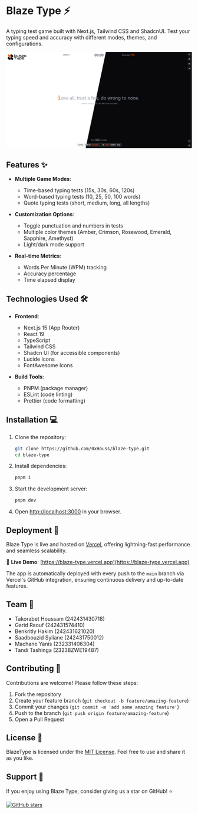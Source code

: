 # Blaze Type ⚡

A typing test game built with Next.js, Tailwind CSS and ShadcnUI. Test your typing speed and accuracy with different modes, themes, and configurations.

![Blaze Type Screenshot](screenshot.jpg)

## Features ✨

- **Multiple Game Modes**:
  - Time-based typing tests (15s, 30s, 60s, 120s)
  - Word-based typing tests (10, 25, 50, 100 words)
  - Quote typing tests (short, medium, long, all lengths)
  
- **Customization Options**:
  - Toggle punctuation and numbers in tests
  - Multiple color themes (Amber, Crimson, Rosewood, Emerald, Sapphire, Amethyst)
  - Light/dark mode support
  
- **Real-time Metrics**:
  - Words Per Minute (WPM) tracking
  - Accuracy percentage
  - Time elapsed display
  
## Technologies Used 🛠️

- **Frontend**:
  - Next.js 15 (App Router)
  - React 19
  - TypeScript
  - Tailwind CSS
  - Shadcn UI (for accessible components)
  - Lucide Icons
  - FontAwesome Icons

- **Build Tools**:
  - PNPM (package manager)
  - ESLint (code linting)
  - Prettier (code formatting)

## Installation 💻

1. Clone the repository:
   ```bash
   git clone https://github.com/0xHouss/blaze-type.git
   cd blaze-type
   ```

2. Install dependencies:

   ```bash
   pnpm i
   ```

3. Start the development server:

   ```bash
   pnpm dev
   ```

4. Open [http://localhost:3000](http://localhost:3000) in your browser.

## Deployment 🚀

Blaze Type is live and hosted on [Vercel](https://vercel.com), offering lightning-fast performance and seamless scalability.

🔗 **Live Demo**: [https://blaze-type.vercel.app](https://blaze-type.vercel.app)

The app is automatically deployed with every push to the `main` branch via Vercel's GitHub integration, ensuring continuous delivery and up-to-date features.

## Team 👥

- Takorabet Houssam (242431430718)
- Garid Raouf (242431574410)
- Benkritly Hakim (242431621020)
- Saadbouzid Syliane (242431750012)
- Machane Yanis (232331406304)
- Tandi Tashinga (23238ZWE19487)

## Contributing 🤝

Contributions are welcome! Please follow these steps:

1. Fork the repository
2. Create your feature branch (`git checkout -b feature/amazing-feature`)
3. Commit your changes (`git commit -m 'add some amazing feature'`)
4. Push to the branch (`git push origin feature/amazing-feature`)
5. Open a Pull Request

## License 📄

BlazeType is licensed under the [MIT License](/LICENSE). Feel free to use and share it as you like.

## Support 💖

If you enjoy using Blaze Type, consider giving us a star on GitHub! ⭐

[![GitHub stars](https://img.shields.io/github/stars/0xHouss/blaze-type?style=social)](https://github.com/0xHouss/blaze-type/stargazers)